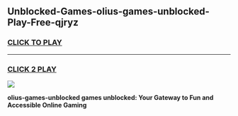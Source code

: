 
## Unblocked-Games-olius-games-unblocked-Play-Free-qjryz
<h3>
<a href="https://premium76.site?title=olius-games-unblocked&ref=10A">CLICK TO PLAY</a></h3>
<hr>

<h3>
<a href="https://premium76.site?title=olius-games-unblocked&ref=10A">CLICK 2 PLAY</a>
  
</h3>

<a href="https://premium76.site?title=olius-games-unblocked&ref=10A"><img src="https://clearcache.store/games.png"></a>


**olius-games-unblocked games unblocked: Your Gateway to Fun and Accessible Online Gaming**
